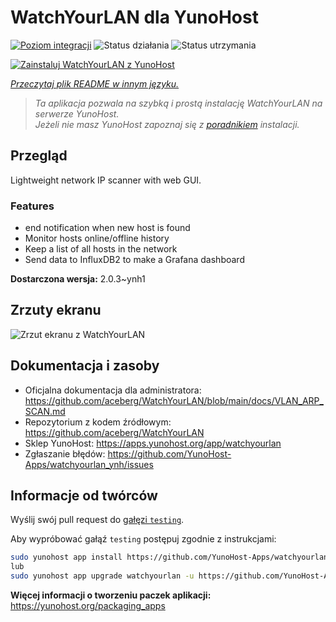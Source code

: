 <!--
To README zostało automatycznie wygenerowane przez <https://github.com/YunoHost/apps/tree/master/tools/readme_generator>
Nie powinno być ono edytowane ręcznie.
-->

# WatchYourLAN dla YunoHost

[![Poziom integracji](https://apps.yunohost.org/badge/integration/watchyourlan)](https://ci-apps.yunohost.org/ci/apps/watchyourlan/)
![Status działania](https://apps.yunohost.org/badge/state/watchyourlan)
![Status utrzymania](https://apps.yunohost.org/badge/maintained/watchyourlan)

[![Zainstaluj WatchYourLAN z YunoHost](https://install-app.yunohost.org/install-with-yunohost.svg)](https://install-app.yunohost.org/?app=watchyourlan)

*[Przeczytaj plik README w innym języku.](./ALL_README.md)*

> *Ta aplikacja pozwala na szybką i prostą instalację WatchYourLAN na serwerze YunoHost.*  
> *Jeżeli nie masz YunoHost zapoznaj się z [poradnikiem](https://yunohost.org/install) instalacji.*

## Przegląd

Lightweight network IP scanner with web GUI.

### Features

- end notification when new host is found
- Monitor hosts online/offline history
- Keep a list of all hosts in the network
- Send data to InfluxDB2 to make a Grafana dashboard


**Dostarczona wersja:** 2.0.3~ynh1

## Zrzuty ekranu

![Zrzut ekranu z WatchYourLAN](./doc/screenshots/Screenshot.png)

## Dokumentacja i zasoby

- Oficjalna dokumentacja dla administratora: <https://github.com/aceberg/WatchYourLAN/blob/main/docs/VLAN_ARP_SCAN.md>
- Repozytorium z kodem źródłowym: <https://github.com/aceberg/WatchYourLAN>
- Sklep YunoHost: <https://apps.yunohost.org/app/watchyourlan>
- Zgłaszanie błędów: <https://github.com/YunoHost-Apps/watchyourlan_ynh/issues>

## Informacje od twórców

Wyślij swój pull request do [gałęzi `testing`](https://github.com/YunoHost-Apps/watchyourlan_ynh/tree/testing).

Aby wypróbować gałąź `testing` postępuj zgodnie z instrukcjami:

```bash
sudo yunohost app install https://github.com/YunoHost-Apps/watchyourlan_ynh/tree/testing --debug
lub
sudo yunohost app upgrade watchyourlan -u https://github.com/YunoHost-Apps/watchyourlan_ynh/tree/testing --debug
```

**Więcej informacji o tworzeniu paczek aplikacji:** <https://yunohost.org/packaging_apps>
